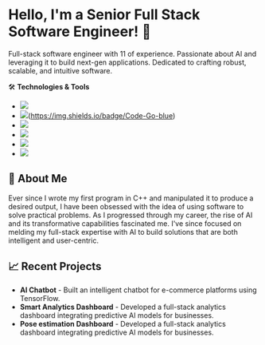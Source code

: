 # Hello, I'm a Senior Full Stack Software Engineer! 👋

Full-stack software engineer with 11 of experience. Passionate about AI and leveraging it to build next-gen applications. Dedicated to crafting robust, scalable, and intuitive software.

🛠 **Technologies & Tools**
- ![](https://img.shields.io/badge/Code-JavaScript-yellow)
- ![](https://img.shields.io/badge/Code-Python-blue)(https://img.shields.io/badge/Code-Go-blue)
- ![](https://img.shields.io/badge/Framework-React-informational)
- ![](https://img.shields.io/badge/Framework-Node.js-green)
- ![](https://img.shields.io/badge/Tools-TensorFlow-orange)
- ![](https://img.shields.io/badge/Database-MongoDB-yellowgreen)

## 🚀 About Me
Ever since I wrote my first program in C++ and manipulated it to produce a desired output, I have been obsessed with the idea of using software to solve practical problems. As I progressed through my career, the rise of AI and its transformative capabilities fascinated me. I've since focused on melding my full-stack expertise with AI to build solutions that are both intelligent and user-centric.

## 📈 Recent Projects
- **AI Chatbot** - Built an intelligent chatbot for e-commerce platforms using TensorFlow.
- **Smart Analytics Dashboard** - Developed a full-stack analytics dashboard integrating predictive AI models for businesses.
- **Pose estimation Dashboard** - Developed a full-stack analytics dashboard integrating predictive AI models for businesses.
